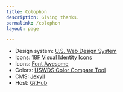 ```yaml
---
title: Colophon
description: Giving thanks.
permalink: /colophon
layout: page

---
```


* Design system: [U.S. Web Design System](https://designsystem.digital.gov/)
* Icons: [18F Visual Identity Icons](https://brand.18f.gov/icons/)
* Icons: [Font Awesome](https://fontawesome.com/)
* Colors: [USWDS Color Compare Tool](https://civicactions.github.io/uswds-color-tool/)
* CMS: [Jekyll](https://jekyllrb.com/)
* Host: [GitHub](https://github.com)